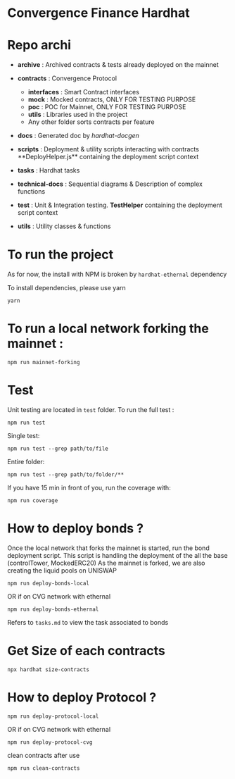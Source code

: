 # Convergence Finance Hardhat

# Repo archi

- **archive** : Archived contracts & tests already deployed on the mainnet
- **contracts** : Convergence Protocol

  - **interfaces** : Smart Contract interfaces
  - **mock** : Mocked contracts, ONLY FOR TESTING PURPOSE
  - **poc** : POC for Mainnet, ONLY FOR TESTING PURPOSE
  - **utils** : Libraries used in the project
  - Any other folder sorts contracts per feature

- **docs** : Generated doc by _hardhat-docgen_
- **scripts** : Deployment & utility scripts interacting with contracts \*\*DeployHelper.js\*\* containing the deployment script context
- **tasks** : Hardhat tasks
- **technical-docs** : Sequential diagrams & Description of complex functions
- **test** : Unit & Integration testing. **TestHelper** containing the deployment script context
- **utils** : Utility classes & functions

# To run the project

As for now, the install with NPM is broken by `hardhat-ethernal` dependency

To install dependencies, please use yarn

```shell
yarn
```

# To run a local network forking the mainnet :

```shell
npm run mainnet-forking
```

# Test

Unit testing are located in `test` folder.
To run the full test :

```
npm run test
```

Single test:

```shell
npm run test --grep path/to/file
```

Entire folder:

```shell
npm run test --grep path/to/folder/**
```

If you have 15 min in front of you, run the coverage with:

```shell
npm run coverage
```

# How to deploy bonds ?

Once the local network that forks the mainnet is started, run the bond deployment script.
This script is handling the deployment of the all the base (controlTower, MockedERC20)
As the mainnet is forked, we are also creating the liquid pools on UNISWAP

```
npm run deploy-bonds-local
```

OR if on CVG network with ethernal

```
npm run deploy-bonds-ethernal
```

Refers to `tasks.md` to view the task associated to bonds

# Get Size of each contracts

```
npx hardhat size-contracts
```

# How to deploy Protocol ?

```
npm run deploy-protocol-local
```

OR if on CVG network with ethernal

```
npm run deploy-protocol-cvg
```

clean contracts after use

```
npm run clean-contracts
```
